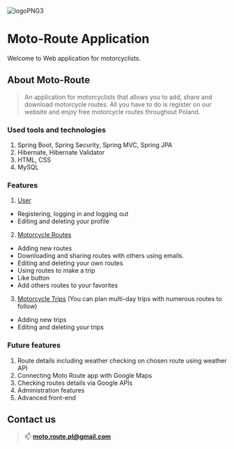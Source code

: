 ![logoPNG3](https://user-images.githubusercontent.com/104422808/201966572-b3995270-5715-41eb-9d5b-fdc34e39293b.png)
# Moto-Route Application
Welcome to Web application for motorcyclists.
## About Moto-Route
>An application for motorcyclists that allows you to add, share and download motorcycle routes.
>All you have to do is register on our website and enjoy free motorcycle routes throughout Poland.
### Used tools and technologies
1. Spring Boot, Spring Security, Spring MVC, Spring JPA
2. Hibernate, Hibernate Validator
3. HTML, CSS
4. MySQL

### Features
1. <ins>User</ins>
- Registering, logging in and logging out
- Editing and deleting your profile
2. <ins>Motorcycle Routes</ins>
- Adding new routes
- Downloading and sharing routes with others using emails.
- Editing and deleting your own routes
- Using routes to make a trip
- Like button
- Add others routes to your favorites 
3. <ins>Motorcycle Trips</ins> (You can plan multi-day trips with numerous routes to follow) 
- Adding new trips
- Editing and deleting your trips

### Future features
1. Route details including weather checking on chosen route using weather API
2. Connecting Moto Route app with Google Maps
3. Checking routes details via Google APIs
4. Administration features
5. Advanced front-end

## Contact us
>📫 **moto.route.pl@gmail.com**
